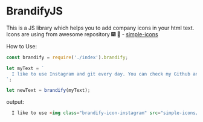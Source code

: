 # BrandifyJS

This is a JS library which helps you to add company icons in your html text. 
Icons are using from awesome repository :fireworks: :rocket: - [simple-icons](https://github.com/danleech/simple-icons) 

How to Use:

```js
const brandify = require('./index').brandify;

let myText = `
  I like to use Instagram and git every day. You can check my Github and linkedin profile if you want.
`;

let newText = brandify(myText);
```

output:

```html
  I like to use <img class="brandify-icon-instagram" src="simple-icons/icons/instagram.svg"> and <img class="brandify-icon-git" src="simple-icons/icons/git.svg"> every day. You can check my <img class="brandify-icon-git" src="simple-icons/icons/git.svg">hub and <img class="brandify-icon-linkedin" src="simple-icons/icons/linkedin.svg"> profile if you want.
```

